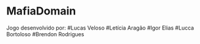 # MafiaDomain

Jogo desenvolvido por:
#Lucas Veloso
#Letícia Aragão
#Igor Elias
#Lucca Bortoloso
#Brendon Rodrigues
